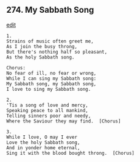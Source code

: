 
## 274.  My Sabbath Song
[edit](https://docs.google.com/document/d/1kN4cZ9%2D%2DWkZgtVpZdFFh%2DBzY9oT63ynm/edit?mode=html)



    1.
    Strains of music often greet me,
    As I join the busy throng,
    But there's nothing half so pleasant,
    As the holy Sabbath song.

    Chorus:
    No fear of ill, no fear or wrong,
    While I can sing my Sabbath song:
    My Sabbath song, my Sabbath song,
    I love to sing my Sabbath song.

    2.
    'Tis a song of love and mercy,
    Speaking peace to all mankind,
    Telling sinners poor and needy,
    Where the Saviour they may find.  [Chorus]

    3.
    While I love, O may I ever
    Love the holy Sabbath song,
    And in yonder home eternal, 
    Sing it with the blood bought throng.  [Chorus]
